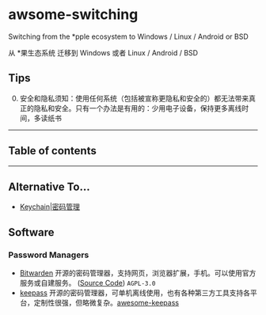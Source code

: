 # awsome-switching

Switching from the *pple ecosystem to Windows / Linux / Android or BSD

从 *果生态系统 迁移到 Windows 或者 Linux / Android / BSD

## Tips

0. 安全和隐私须知：使用任何系统（包括被宣称更隐私和安全的）都无法带来真正的隐私和安全。只有一个办法是有用的：少用电子设备，保持更多离线时间，多读纸书

--------------------

## Table of contents    

--------------------

## Alternative To...

* [Keychain|密码管理](#general-analytics) 


## Software

<!-- BEGIN SOFTWARE LIST -->

### Password Managers

- [Bitwarden](https://bitwarden.com/) 开源的密码管理器，支持网页，浏览器扩展，手机。可以使用官方服务或自建服务。 ([Source Code](https://github.com/bitwarden/server)) `AGPL-3.0`
- [keepass](https://keepass.info/) 开源的密码管理器，可单机离线使用，也有各种第三方工具支持各平台，定制性很强，但略微复杂。[awesome-keepass](https://github.com/lgg/awesome-keepass)




